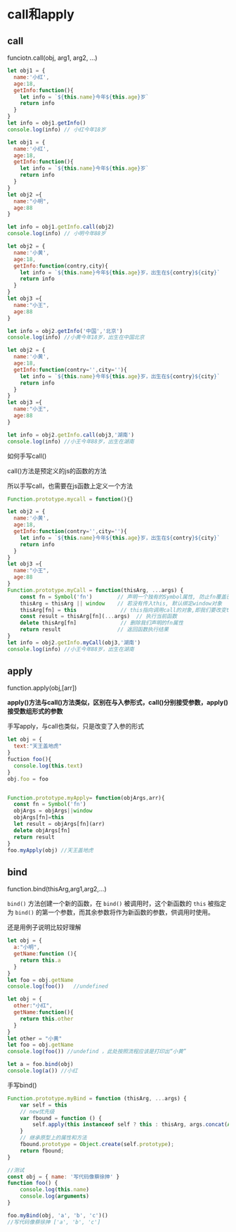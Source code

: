 # call和apply

## call

funciotn.call(obj, arg1, arg2, ...)

```javascript
let obj1 = {
  name:'小红',
  age:18,
  getInfo:function(){
    let info = `${this.name}今年${this.age}岁`
    return info
  }
}
let info = obj1.getInfo()
console.log(info) // 小红今年18岁
```

```javascript
let obj1 = {
  name:'小红',
  age:18,
  getInfo:function(){
    let info = `${this.name}今年${this.age}岁`
    return info
  }
}
let obj2 ={
  name:"小明",
  age:88
}

let info = obj1.getInfo.call(obj2)
console.log(info) // 小明今年88岁
```

```javascript
let obj2 = {
  name:'小黄',
  age:18,
  getInfo:function(contry,city){
    let info = `${this.name}今年${this.age}岁，出生在${contry}${city}`
    return info
  }
}
let obj3 ={
  name:"小王",
  age:88
}

let info = obj2.getInfo('中国','北京')
console.log(info) //小黄今年18岁，出生在中国北京
```

```javascript
let obj2 = {
  name:'小黄',
  age:18,
  getInfo:function(contry='',city=''){
    let info = `${this.name}今年${this.age}岁，出生在${contry}${city}`
    return info
  }
}
let obj3 ={
  name:"小王",
  age:88
}

let info = obj2.getInfo.call(obj3,'湖南')
console.log(info) //小王今年88岁，出生在湖南
```

如何手写call()

call()方法是预定义的js的函数的方法

所以手写call，也需要在js函数上定义一个方法

```javascript
Function.prototype.mycall = function(){}
```

```javascript
let obj2 = {
  name:'小黄',
  age:18,
  getInfo:function(contry='',city=''){
    let info = `${this.name}今年${this.age}岁，出生在${contry}${city}`
    return info
  }
}
let obj3 ={
  name:"小王",
  age:88
}
Function.prototype.myCall = function(thisArg, ...args) {
    const fn = Symbol('fn')        // 声明一个独有的Symbol属性, 防止fn覆盖已有属性
    thisArg = thisArg || window    // 若没有传入this, 默认绑定window对象
    thisArg[fn] = this              // this指向调用call的对象,即我们要改变this指向的函数
    const result = thisArg[fn](...args)  // 执行当前函数
    delete thisArg[fn]              // 删除我们声明的fn属性
    return result                  // 返回函数执行结果
}
let info = obj2.getInfo.myCall(obj3,'湖南')
console.log(info) //小王今年88岁，出生在湖南
```

## apply

function.apply(obj,[arr])

**apply()方法与call()方法类似，区别在与入参形式，call()分别接受参数，apply()接受数组形式的参数**

手写apply，与call也类似，只是改变了入参的形式

```javascript
let obj = {
  text:"天王盖地虎"
}
fuction foo(){
  console.log(this.text)
}
obj.foo = foo


Function.prototype.myApply= function(objArgs,arr){
  const fn = Symbol('fn')
  objArgs = objArgs||window
  objArgs[fn]=this
  let result = objArgs[fn](arr)
  delete objArgs[fn]
  return result
}
foo.myApply(obj) //天王盖地虎

```

## bind

function.bind(thisArg,arg1,arg2,...)

`bind()` 方法创建一个新的函数，在 `bind()` 被调用时，这个新函数的 `this` 被指定为 `bind()` 的第一个参数，而其余参数将作为新函数的参数，供调用时使用。

还是用例子说明比较好理解

```javascript
let obj = {
  a:"小明",
  getName:function (){
    return this.a 
  }
}
let foo = obj.getName
console.log(foo())   //undefined
```

```javascript
let obj = {
  other:"小红",
  getName:function(){
    return this.other
  }
}
let other = "小黄"
let foo = obj.getName
console.log(foo()) //undefind ，此处按照流程应该是打印出“小黄”

let a = foo.bind(obj)
console.log(a()) //小红
```

手写bind()

```javascript
Function.prototype.myBind = function (thisArg, ...args) {
    var self = this
    // new优先级
    var fbound = function () {
        self.apply(this instanceof self ? this : thisArg, args.concat(Array.prototype.slice.call(arguments)))
    }
    // 继承原型上的属性和方法
    fbound.prototype = Object.create(self.prototype);
    return fbound;
}

//测试
const obj = { name: '写代码像蔡徐抻' }
function foo() {
    console.log(this.name)
    console.log(arguments)
}

foo.myBind(obj, 'a', 'b', 'c')() 
//写代码像蔡徐抻 ['a', 'b', 'c']
```

